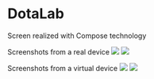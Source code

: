 # DotaLab
Screen realized with Compose technology

Screenshots from a real device 
<img src="assets/scr2Real.jpg">     <img src="assets/scr1Real.jpg">

Screenshots from a virtual device 
<img src="assets/scr1Em.PNG">       <img src="assets/scr2Em.PNG">

